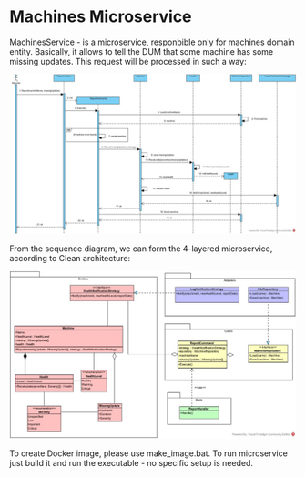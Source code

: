 # Machines Microservice #

MachinesService - is a microservice, responbible only for machines domain entity.
Basically, it allows to tell the DUM that some machine has some missing updates.
This request will be processed in such a way:

![Machine report sequence](/diagrams/machine_report.jpg)

From the sequence diagram, we can form the 4-layered microservice, according to Clean architecture:

![Machines classes](/diagrams/machine_module.jpg)

To create Docker image, please use make_image.bat.
To run microservice just build it and run the executable - no specific setup is needed.